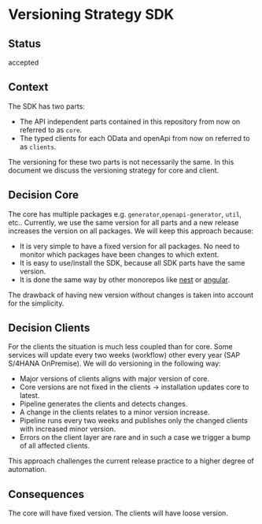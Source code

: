 # Versioning Strategy SDK

## Status

accepted

## Context

The SDK has two parts:

- The API independent parts contained in this repository from now on referred to as `core`.
- The typed clients for each OData and openApi from now on referred to as `clients`.

The versioning for these two parts is not necessarily the same.
In this document we discuss the versioning strategy for core and client.

## Decision Core

The core has multiple packages e.g. `generator`,`openapi-generator`, `util`, etc..
Currently, we use the same version for all parts and a new release increases the version on all packages.
We will keep this approach because:

- It is very simple to have a fixed version for all packages.
  No need to monitor which packages have been changes to which extent.
- It is easy to use/install the SDK, because all SDK parts have the same version.
- It is done the same way by other monorepos like [nest](https://github.com/nestjs/nest) or [angular](https://github.com/angular/angular).

The drawback of having new version without changes is taken into account for the simplicity.

## Decision Clients

For the clients the situation is much less coupled than for core.
Some services will update every two weeks (workflow) other every year (SAP S/4HANA OnPremise).
We will do versioning in the following way:

- Major versions of clients aligns with major version of core.
- Core versions are not fixed in the clients -> installation updates core to latest.
- Pipeline generates the clients and detects changes.
- A change in the clients relates to a minor version increase.
- Pipeline runs every two weeks and publishes only the changed clients with increased minor version.
- Errors on the client layer are rare and in such a case we trigger a bump of all affected clients.

This approach challenges the current release practice to a higher degree of automation.

## Consequences

The core will have fixed version.
The clients will have loose version.
